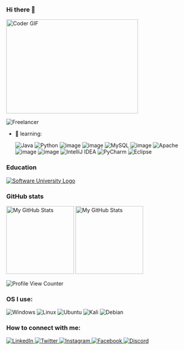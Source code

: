 ### Hi there 👋

<img alt="Coder GIF" height=250 width=350 src="https://cdn.dribbble.com/users/730703/screenshots/6581243/avento.gif" />
<br>

![Freelancer](https://img.shields.io/badge/Freelancer-29B2FE?style=for-the-badge&logo=Freelancer&logoColor=white)


- 🌱 learning:<p></p>
      ![Java](https://img.shields.io/badge/java-%23ED8B00.svg?style=for-the-badge&logo=java&logoColor=white)
      ![Python](https://img.shields.io/badge/python-3670A0?style=for-the-badge&logo=python&logoColor=ffdd54)
      ![image](https://img.shields.io/badge/HTML5-E34F26?style=for-the-badge&logo=html5&logoColor=white)
      ![image](https://img.shields.io/badge/CSS3-1572B6?style=for-the-badge&logo=css3&logoColor=white)
      ![MySQL](https://img.shields.io/badge/mysql-%2300f.svg?style=for-the-badge&logo=mysql&logoColor=white)
      ![image](https://img.shields.io/badge/JavaScript-323330?style=for-the-badge&logo=javascript&logoColor=F7DF1E)
      ![Apache](https://img.shields.io/badge/apache-%23D42029.svg?style=for-the-badge&logo=apache&logoColor=white)
      ![image](https://img.shields.io/badge/Visual_Studio_Code-0078D4?style=for-the-badge&logo=visual%20studio%20code&logoColor=white)
      ![image](https://img.shields.io/badge/GIT-E44C30?style=for-the-badge&logo=git&logoColor=white)
      ![IntelliJ IDEA](https://img.shields.io/badge/IntelliJIDEA-000000.svg?style=for-the-badge&logo=intellij-idea&logoColor=white)
      ![PyCharm](https://img.shields.io/badge/pycharm-143?style=for-the-badge&logo=pycharm&logoColor=black&color=black&labelColor=green)
      ![Eclipse](https://img.shields.io/badge/Eclipse-FE7A16.svg?style=for-the-badge&logo=Eclipse&logoColor=white)
      
      
### Education
[![Software University Logo](https://goo.gl/KYm0Tz)](https://softuni.bg)






### GitHub stats
<p>
<img height="180em" alt="My GitHub Stats" src="https://github-readme-stats.vercel.app/api?username=IskrenP&show_icons=true&bg_color=00000000&hide_border=true&text_color=3498db&&count_private=true" />

  <img height="180em" alt="My GitHub Stats" src="https://github-readme-stats.vercel.app/api/top-langs/?username=IskrenP&langs_count=8&layout=compact&hide_border=true&bg_color=00000000&text_color=3498db&&count_private=true&include_all_commits=true" />
</p>
<p></p><p></p>


![Profile View Counter](https://komarev.com/ghpvc/?username=IskrenP&style=for-the-badge&color=brightgreen)


### OS I use:
![Windows](https://img.shields.io/badge/Windows-0078D6?style=for-the-badge&logo=windows&logoColor=white)
![Linux](https://img.shields.io/badge/Linux-FCC624?style=for-the-badge&logo=linux&logoColor=black)
![Ubuntu](https://img.shields.io/badge/Ubuntu-E95420?style=for-the-badge&logo=ubuntu&logoColor=white)
![Kali](https://img.shields.io/badge/Kali-268BEE?style=for-the-badge&logo=kalilinux&logoColor=white)
![Debian](https://img.shields.io/badge/Debian-D70A53?style=for-the-badge&logo=debian&logoColor=white)


### How to connect with me:
<a href="https://www.linkedin.com/in/iskren-petrov-b9561623b/">![LinkedIn](https://img.shields.io/badge/linkedin-%230077B5.svg?style=for-the-badge&logo=linkedin&logoColor=white)
<a href="https://twitter.com/Iskren37189836">![Twitter](https://img.shields.io/badge/Twitter-%231DA1F2.svg?style=for-the-badge&logo=Twitter&logoColor=white)
<a href="https://www.instagram.com/_i.petrovv_/">![Instagram](https://img.shields.io/badge/Instagram-%23E4405F.svg?style=for-the-badge&logo=Instagram&logoColor=white)
<a href="https://www.facebook.com/iskren.petrov.351104">![Facebook](https://img.shields.io/badge/Facebook-%231877F2.svg?style=for-the-badge&logo=Facebook&logoColor=white)
<a href="https://discord.gg/8zuM3PWRNP">![Discord](https://img.shields.io/badge/%3CServer%3E-%237289DA.svg?style=for-the-badge&logo=discord&logoColor=white)
